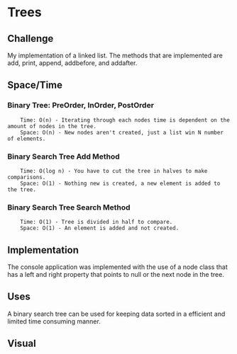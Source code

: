 # Trees

## Challenge 
My implementation of a linked list.  The methods that are implemented are add, print, append, addbefore, and addafter. 

## Space/Time

### Binary Tree: PreOrder, InOrder, PostOrder
```
	Time: O(n) - Iterating through each nodes time is dependent on the amount of nodes in the tree.
	Space: O(n) - New nodes aren't created, just a list win N number of elements.

```
### Binary Search Tree Add Method
```
	Time: O(log n) - You have to cut the tree in halves to make comparisons.
	Space: O(1) - Nothing new is created, a new element is added to the tree.
```

### Binary Search Tree Search Method
```
	Time: O(1) - Tree is divided in half to compare.
	Space: O(1) - An element is added and not created.
```

## Implementation 
The console application was implemented with the use of a node class that has a left and right property that points to null or the next node in the tree.

## Uses
A binary search tree can be used for keeping data sorted in a efficient and limited time consuming manner.

## Visual
![]()

